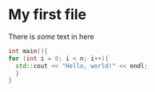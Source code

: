 # My first file
There is *some* text in here

```cpp
int main(){
for (int i = 0; i < n; i++){
  std::cout << "Hello, world!" << endl;
  }
}
```
